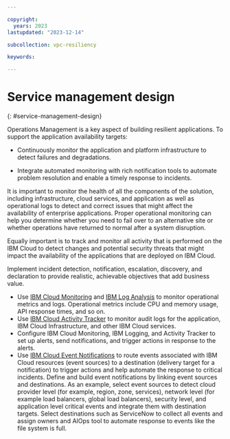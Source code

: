 ```yaml
---

copyright:
  years: 2023
lastupdated: "2023-12-14"

subcollection: vpc-resiliency

keywords:

---
```


# Service management design
{: #service-management-design}

Operations Management is a key aspect of building resilient applications. To support the application availability targets:

- Continuously monitor the application and platform infrastructure to detect failures and degradations.

- Integrate automated monitoring with rich notification tools to automate problem resolution and enable a timely response to incidents.

It is important to monitor the health of all the components of the solution, including infrastructure, cloud services, and application as well as operational logs to detect and correct issues that might affect the availability of enterprise applications. Proper operational monitoring can help you determine whether you need to fail over to an alternative site or whether operations have returned to normal after a system disruption.

Equally important is to track and monitor all activity that is performed on the IBM Cloud to detect changes and potential security threats that might impact the availability of the applications that are deployed on IBM Cloud.

Implement incident detection, notification, escalation, discovery, and declaration to provide realistic, achievable objectives that add business value.

- Use [IBM Cloud Monitoring](https://cloud.ibm.com/docs/monitoring?topic=monitoring-about-monitor) and [IBM Log Analysis](https://cloud.ibm.com/docs/log-analysis?topic=log-analysis-getting-started) to monitor operational metrics and logs. Operational metrics include CPU and memory usage, API response times, and so on.
- Use [IBM Cloud Activity Tracker](https://cloud.ibm.com/docs/activity-tracker?topic=activity-tracker-getting-started) to monitor audit logs for the application, IBM Cloud Infrastructure, and other IBM Cloud services.
- Configure IBM Cloud Monitoring, IBM Logging, and Activity Tracker to set up alerts, send notifications, and trigger actions in response to the alerts.
- Use [IBM Cloud Event Notifications](https://cloud.ibm.com/docs/event-notifications?topic=event-notifications-en-about) to route events associated with IBM Cloud resources (event sources) to a destination (delivery target for a notification) to trigger actions and help automate the response to critical incidents. Define and build event notifications by linking event sources and destinations. As an example, select event sources to detect cloud provider level (for example, region, zone, services), network level (for example load balancers, global load balancers), security level, and application level critical events and integrate them with destination targets. Select destinations such as ServiceNow to collect all events and assign owners and AIOps tool to automate response to events like the file system is full.
